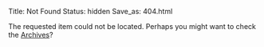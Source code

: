 Title: Not Found
Status: hidden
Save_as: 404.html

The requested item could not be located. Perhaps you might want to check
the [Archives](/pages/archives.html)?

